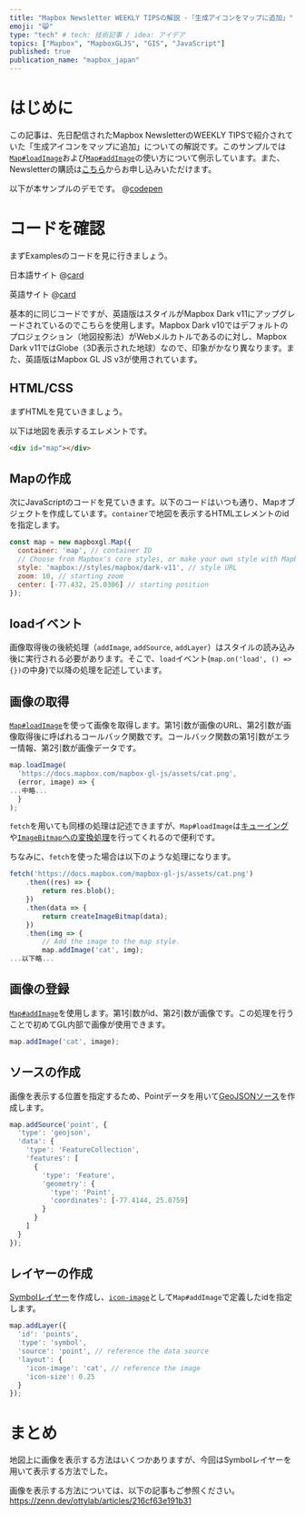 ```yaml
---
title: "Mapbox Newsletter WEEKLY TIPSの解説 -「生成アイコンをマップに追加」"
emoji: "😸"
type: "tech" # tech: 技術記事 / idea: アイデア
topics: ["Mapbox", "MapboxGLJS", "GIS", "JavaScript"]
published: true
publication_name: "mapbox_japan"
---
```


# はじめに

この記事は、先日配信されたMapbox NewsletterのWEEKLY TIPSで紹介されていた「生成アイコンをマップに追加」についての解説です。このサンプルでは[`Map#loadImage`](https://docs.mapbox.com/mapbox-gl-js/api/map/#map#loadimage)および[`Map#addImage`](https://docs.mapbox.com/mapbox-gl-js/api/map/#map#addimage)の使い方について例示しています。また、Newsletterの購読は[こちら](https://www.mapbox.jp/blog?#:~:text=%E3%83%8B%E3%83%A5%E3%83%BC%E3%82%B9%E3%83%AC%E3%82%BF%E3%83%BC%E3%82%92%E8%B3%BC%E8%AA%AD)からお申し込みいただけます。


以下が本サンプルのデモです。
@[codepen](https://codepen.io/OttyLab/pen/GRbjGrE)


# コードを確認

まずExamplesのコードを見に行きましょう。

日本語サイト
@[card](https://docs.mapbox.com/jp/mapbox-gl-js/example/add-image/)

英語サイト
@[card](https://docs.mapbox.com/mapbox-gl-js/example/add-image/)

基本的に同じコードですが、英語版はスタイルがMapbox Dark v11にアップグレードされているのでこちらを使用します。Mapbox Dark v10ではデフォルトのプロジェクション（地図投影法）がWebメルカトルであるのに対し、Mapbox Dark v11ではGlobe（3D表示された地球）なので、印象がかなり異なります。また、英語版はMapbox GL JS v3が使用されています。

## HTML/CSS

まずHTMLを見ていきましょう。

以下は地図を表示するエレメントです。

```HTML
<div id="map"></div>
```

## Mapの作成

次にJavaScriptのコードを見ていきます。以下のコードはいつも通り、Mapオブジェクトを作成しています。`container`で地図を表示するHTMLエレメントのidを指定します。

```JavaScript
const map = new mapboxgl.Map({
  container: 'map', // container ID
  // Choose from Mapbox's core styles, or make your own style with Mapbox Studio
  style: 'mapbox://styles/mapbox/dark-v11', // style URL
  zoom: 10, // starting zoom
  center: [-77.432, 25.0306] // starting position
});
```

## loadイベント
画像取得後の後続処理（`addImage`, `addSource`, `addLayer`）はスタイルの読み込み後に実行される必要があります。そこで、`load`イベント(`map.on('load', () => {})`の中身)で以降の処理を記述しています。

## 画像の取得
[`Map#loadImage`](https://docs.mapbox.com/mapbox-gl-js/api/map/#map#loadimage)を使って画像を取得します。第1引数が画像のURL、第2引数が画像取得後に呼ばれるコールバック関数です。コールバック関数の第1引数がエラー情報、第2引数が画像データです。

```JavaScript
map.loadImage(
  'https://docs.mapbox.com/mapbox-gl-js/assets/cat.png',
  (error, image) => {
...中略...
  }
);
```

`fetch`を用いても同様の処理は記述できますが、`Map#loadImage`は[キューイング](https://github.com/mapbox/mapbox-gl-js/blob/v3.5.2/src/util/ajax.ts#L345-L357)や[`ImageBitmap`への変換処理](https://github.com/mapbox/mapbox-gl-js/blob/v3.5.2/src/util/ajax.ts#L369)を行ってくれるので便利です。

ちなみに、`fetch`を使った場合は以下のような処理になります。

```JavaScript
fetch('https://docs.mapbox.com/mapbox-gl-js/assets/cat.png')
    .then((res) => {
        return res.blob();
    })
    .then(data => {
        return createImageBitmap(data);
    })
    .then(img => {
        // Add the image to the map style.
        map.addImage('cat', img);
...以下略...
```

## 画像の登録

[`Map#addImage`](https://docs.mapbox.com/mapbox-gl-js/api/map/#map#addimage)を使用します。第1引数がid、第2引数が画像です。この処理を行うことで初めてGL内部で画像が使用できます。

```JavaScript
map.addImage('cat', image);
```

## ソースの作成

画像を表示する位置を指定するため、Pointデータを用いて[GeoJSONソース](https://docs.mapbox.com/style-spec/reference/sources#geojson)を作成します。
```JavaScript
map.addSource('point', {
  'type': 'geojson',
  'data': {
    'type': 'FeatureCollection',
    'features': [
      {
        'type': 'Feature',
        'geometry': {
          'type': 'Point',
          'coordinates': [-77.4144, 25.0759]
        }
      }
    ]
  }
});
```

## レイヤーの作成
[Symbolレイヤー](https://docs.mapbox.com/style-spec/reference/layers#symbol)を作成し、[`icon-image`](https://docs.mapbox.com/style-spec/reference/layers#layout-symbol-icon-image)として`Map#addImage`で定義したidを指定します。

```JavaScript
map.addLayer({
  'id': 'points',
  'type': 'symbol',
  'source': 'point', // reference the data source
  'layout': {
    'icon-image': 'cat', // reference the image
    'icon-size': 0.25
  }
});
```

# まとめ
地図上に画像を表示する方法はいくつかありますが、今回はSymbolレイヤーを用いて表示する方法でした。

画像を表示する方法については、以下の記事もご参照ください。
https://zenn.dev/ottylab/articles/216cf63e191b31
